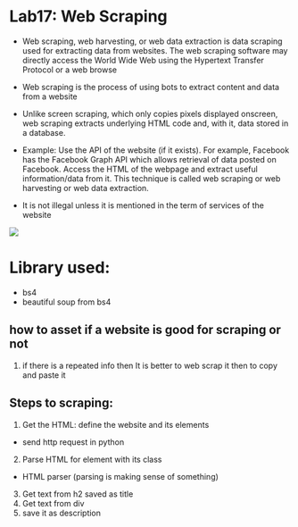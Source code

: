 # Lab17: Web Scraping

* Web scraping, web harvesting, or web data extraction is data scraping used for extracting data from websites. The web scraping software may directly access the World Wide Web using the Hypertext Transfer Protocol or a web browse
* Web scraping is the process of using bots to extract content and data from a website
* Unlike screen scraping, which only copies pixels displayed onscreen, web scraping extracts underlying HTML code and, with it, data stored in a database.
* Example: Use the API of the website (if it exists). For example, Facebook has the Facebook Graph API which allows retrieval of data posted on Facebook. Access the HTML of the webpage and extract useful information/data from it. This technique is called web scraping or web harvesting or web data extraction.

* It is not illegal unless it is mentioned in the term of services of the website

![](https://d1jnx9ba8s6j9r.cloudfront.net/blog/wp-content/uploads/2018/11/Untitled-1-768x183.jpg)

# Library used:
* bs4
* beautiful soup from bs4

## how to asset if a website is good for scraping or not 
1. if there is a repeated info then It is better to web scrap it then to copy and paste it

## Steps to scraping:
1. Get the HTML: define the website and its elements
 * send http request in python
2. Parse HTML for element with its class
 * HTML parser (parsing is making sense of something)
3. Get text from h2 saved as title
4. Get text from div
5. save it as description

